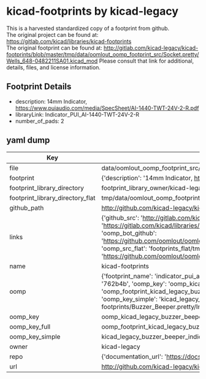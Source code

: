 # kicad-footprints by kicad-legacy  
This is a harvested standardized copy of a footprint from github.  
The original project can be found at:  
https://gitlab.com/kicad/libraries/kicad-footprints  
The original footprint can be found at:
http://gitlab.com/kicad-legacy/kicad-footprints/blob/master/tmp/data/oomlout_oomp_footprint_src/Socket.pretty/Wells_648-0482211SA01.kicad_mod
Please consult that link for additional, details, files, and license information.  
## Footprint Details
* description: 14mm Indicator, https://www.puiaudio.com/media/SpecSheet/AI-1440-TWT-24V-2-R.pdf  
* libraryLink: Indicator_PUI_AI-1440-TWT-24V-2-R  
* number_of_pads: 2  
## yaml dump  
| Key | Value |  
| --- | --- |  
| file | data/oomlout_oomp_footprint_src/kicad-footprints/Buzzer_Beeper.pretty/Indicator_PUI_AI-1440-TWT-24V-2-R.kicad_mod |  
| footprint | {'description': '14mm Indicator, https://www.puiaudio.com/media/SpecSheet/AI-1440-TWT-24V-2-R.pdf', 'libraryLink': 'Indicator_PUI_AI-1440-TWT-24V-2-R', 'number_of_pads': 2} |  
| footprint_library_directory | footprint_library_owner/kicad-legacy_kicad-footprints |  
| footprint_library_directory_flat | tmp/data/oomlout_oomp_footprint_src/footprints_flat/kicad_legacy_buzzer_beeper_indicator_pui_ai_1440_twt_24v_2_r/working |  
| github_path | http://github.com/kicad-legacy/kicad-footprints/blob/master/tmp/data/oomlout_oomp_footprint_src/Buzzer_Beeper.pretty/Indicator_PUI_AI-1440-TWT-24V-2-R.kicad_mod |  
| links | {'github_src': 'http://gitlab.com/kicad-legacy/kicad-footprints/blob/master/tmp/data/oomlout_oomp_footprint_src/Socket.pretty/Wells_648-0482211SA01.kicad_mod', 'github_src_repo': 'https://gitlab.com/kicad/libraries/kicad-footprints', 'oomp_bot': 'tmp/data/oomlout_oomp_footprint_src/footprints/kicad_legacy_buzzer_beeper_indicator_pui_ai_1440_twt_24v_2_r/working', 'oomp_bot_github': 'https://github.com/oomlout/oomlout_oomp_footprint_bot/tree/main/tmp/data/oomlout_oomp_footprint_src/footprints/kicad_legacy_buzzer_beeper_indicator_pui_ai_1440_twt_24v_2_r/working', 'oomp_src_flat': 'footprints_flat/tmp/data/oomlout_oomp_footprint_src/footprints_flat/kicad_legacy_buzzer_beeper_indicator_pui_ai_1440_twt_24v_2_r/working', 'oomp_src_flat_github': 'https://github.com/oomlout/oomlout_oomp_footprint_src/tree/main/tmp/data/oomlout_oomp_footprint_src/footprints_flat/kicad_legacy_buzzer_beeper_indicator_pui_ai_1440_twt_24v_2_r/working'} |  
| name | kicad-footprints |  
| oomp | {'footprint_name': 'indicator_pui_ai_1440_twt_24v_2_r', 'library_name': 'buzzer_beeper', 'md5': '762b4b2cbcfb574242fb44a5e7018d47', 'md5_10': '762b4b2cbc', 'md5_5': '762b4', 'md5_6': '762b4b', 'oomp_key': 'oomp_kicad_legacy_buzzer_beeper_indicator_pui_ai_1440_twt_24v_2_r', 'oomp_key_extra': 'oomp_footprint_kicad_legacy_buzzer_beeper_indicator_pui_ai_1440_twt_24v_2_r', 'oomp_key_full': 'oomp_footprint_kicad_legacy_buzzer_beeper_indicator_pui_ai_1440_twt_24v_2_r_762b4b', 'oomp_key_simple': 'kicad_legacy_buzzer_beeper_indicator_pui_ai_1440_twt_24v_2_r', 'original_filename': 'data/oomlout_oomp_footprint_src/kicad-footprints/Buzzer_Beeper.pretty/Indicator_PUI_AI-1440-TWT-24V-2-R.kicad_mod', 'owner_name': 'kicad_legacy'} |  
| oomp_key | oomp_kicad_legacy_buzzer_beeper_indicator_pui_ai_1440_twt_24v_2_r |  
| oomp_key_full | oomp_footprint_kicad_legacy_buzzer_beeper_indicator_pui_ai_1440_twt_24v_2_r |  
| oomp_key_simple | kicad_legacy_buzzer_beeper_indicator_pui_ai_1440_twt_24v_2_r |  
| owner | kicad-legacy |  
| repo | {'documentation_url': 'https://docs.github.com/rest/repos/repos#get-a-repository', 'message': 'Not Found'} |  
| url | http://github.com/kicad-legacy/kicad-footprints |  


